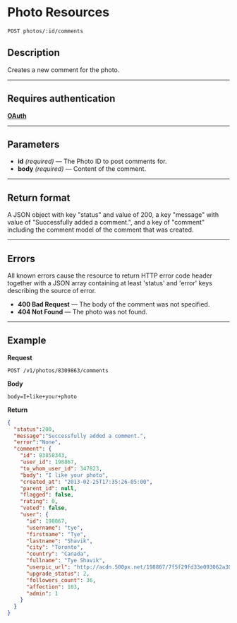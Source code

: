 # Photo Resources

    POST photos/:id/comments

## Description
Creates a new comment for the photo.

***

## Requires authentication
**[OAuth][]**

***

## Parameters
- **id** _(required)_ — The Photo ID to post comments for.
- **body** _(required)_ — Content of the comment.

***

## Return format
A JSON object with key "status" and value of 200, a key "message" with value of "Successfully added a comment.", and a key of "comment" including the comment model of the comment that was created.

***

## Errors
All known errors cause the resource to return HTTP error code header together with a JSON array containing at least 'status' and 'error' keys describing the source of error.

- **400 Bad Request** — The body of the comment was not specified.
- **404 Not Found** — The photo was not found.

***

## Example
**Request**

    POST /v1/photos/8309863/comments

**Body**

    body=I+like+your+photo

**Return**
``` json
{
  "status":200,
  "message":"Successfully added a comment.",
  "error":"None",
  "comment": {
    "id": 83858343,
    "user_id": 198867,
    "to_whom_user_id": 347823,
    "body": "I like your photo",
    "created_at": "2013-02-25T17:35:26-05:00",
    "parent_id": null,
    "flagged": false,
    "rating": 0,
    "voted": false,
    "user": {
      "id": 198867,
      "username": "tye",
      "firstname": "Tye",
      "lastname": "Shavik",
      "city": "Toronto",
      "country": "Canada",
      "fullname": "Tye Shavik",
      "userpic_url": "http://acdn.500px.net/198867/7f5f29fd33e093062a30e2bf3a9e605c446ba960/1.jpg?29",
      "upgrade_status": 2,
      "followers_count": 36,
      "affection": 103,
      "admin": 1
    }
  }
}
```

[OAuth]: https://github.com/500px/api-documentation/tree/master/authentication
